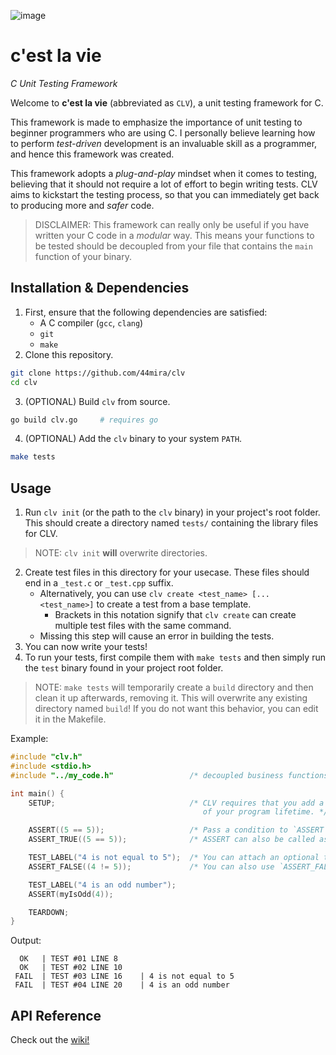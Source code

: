 ![image](https://github.com/user-attachments/assets/ba72237e-b5eb-42ae-96a3-8be4e92db8f4)

# c'est la vie
*C Unit Testing Framework*

Welcome to **c'est la vie** (abbreviated as `CLV`), a unit testing framework for C.

This framework is made to emphasize the importance of unit testing to beginner programmers who are using C. I personally believe learning how to perform *test-driven* development is an invaluable skill as a programmer, and hence this framework was created.

This framework adopts a *plug-and-play* mindset when it comes to testing, believing that it should not require a lot of effort to begin writing tests. CLV aims to kickstart the testing process, so that you can immediately get back to producing more and *safer* code.

> DISCLAIMER: This framework can really only be useful if you have written your C code in a *modular* way. This means your functions to be tested should be decoupled from your file that contains the `main` function of your binary.

## Installation & Dependencies

1. First, ensure that the following dependencies are satisfied:
    - A C compiler (`gcc`, `clang`)
    - `git`
    - `make`
2. Clone this repository.
```bash
git clone https://github.com/44mira/clv
cd clv
```
3. (OPTIONAL) Build `clv` from source.
```bash
go build clv.go     # requires go
```
4. (OPTIONAL) Add the `clv` binary to your system `PATH`.
```bash
make tests
```

## Usage

1. Run `clv init` (or the path to the `clv` binary) in your project's root folder. This should create a directory named `tests/` containing the library files for CLV.

> NOTE: `clv init` **will** overwrite directories.

2. Create test files in this directory for your usecase. These files should end in a `_test.c` or `_test.cpp` suffix.
    - Alternatively, you can use `clv create <test_name> [... <test_name>]` to create a test from a base template.
        - Brackets in this notation signify that `clv create` can create multiple test files with the same command.
    - Missing this step will cause an error in building the tests.
3. You can now write your tests!
4. To run your tests, first compile them with `make tests` and then simply run the `test` binary found in your project root folder.
> NOTE: `make tests` will temporarily create a `build` directory and then clean it up afterwards, removing it. This will overwrite any existing directory named `build`! If you do not want this behavior, you can edit it in the Makefile.

Example:
```c
#include "clv.h"
#include <stdio.h>
#include "../my_code.h"                 /* decoupled business functions */

int main() {
    SETUP;                              /* CLV requires that you add a SETUP and TEARDOWN at the end and beginning
                                           of your program lifetime. */

    ASSERT((5 == 5));                   /* Pass a condition to `ASSERT` and it will document the test result. */
    ASSERT_TRUE((5 == 5));              /* ASSERT can also be called as `ASSERT_TRUE` if you prefer a more explicit naming scheme. */

    TEST_LABEL("4 is not equal to 5");  /* You can attach an optional test label to your tests by calling this macro before the assert! */
    ASSERT_FALSE((4 != 5));             /* You can also use `ASSERT_FALSE` if you prefer it over ASSERT((!condition)) */

    TEST_LABEL("4 is an odd number");
    ASSERT(myIsOdd(4));                 

    TEARDOWN;
}
```

Output:
```
  OK   | TEST #01 LINE 8    
  OK   | TEST #02 LINE 10   
 FAIL  | TEST #03 LINE 16    | 4 is not equal to 5
 FAIL  | TEST #04 LINE 20    | 4 is an odd number
```

## API Reference

Check out the [wiki!](https://github.com/44mira/clv/wiki/API-Reference)
